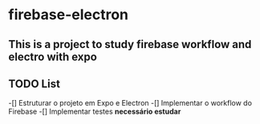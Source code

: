 # firebase-electron
 ## This is a project to study __firebase__ workflow and __electro with expo__ 
 
 ## TODO List
 -[] Estruturar o projeto em Expo e Electron
 -[] Implementar o workflow do Firebase
 -[] Implementar testes **necessário estudar**